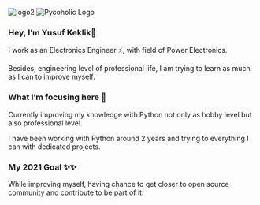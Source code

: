 ![logo2](https://user-images.githubusercontent.com/33743193/157867659-3c0e2b63-8abc-4091-8554-75ede654cf1e.png)
![Pycoholic Logo](https://user-images.githubusercontent.com/33743193/161424671-16a676af-3b96-4b46-950c-16b3c82f831c.png)

### Hey, I’m Yusuf Keklik👋

I work as an Electronics Engineer ⚡, with field of Power Electronics.

Besides, engineering level of professional life, I am trying to learn as much as I can to improve myself.


### What I’m focusing here 🔭

Currently improving my knowledge with Python not only as hobby level but also professional level.

I have been working with Python around 2 years and trying to everything I can with dedicated projects.


### My 2021 Goal ✨✨

While improving myself, having chance to get closer to open source community and contribute to be part of it.


<!--
**keklikyusuf/keklikyusuf** is a ✨ _special_ ✨ repository because its `README.md` (this file) appears on your GitHub profile.

Here are some ideas to get you started:

- 🔭 I’m currently working on ...
- 🌱 I’m currently learning ...
- 👯 I’m looking to collaborate on ...
- 🤔 I’m looking for help with ...
- 💬 Ask me about ...
- 📫 How to reach me: ...
- 😄 Pronouns: ...
- ⚡ Fun fact: ...
-->
